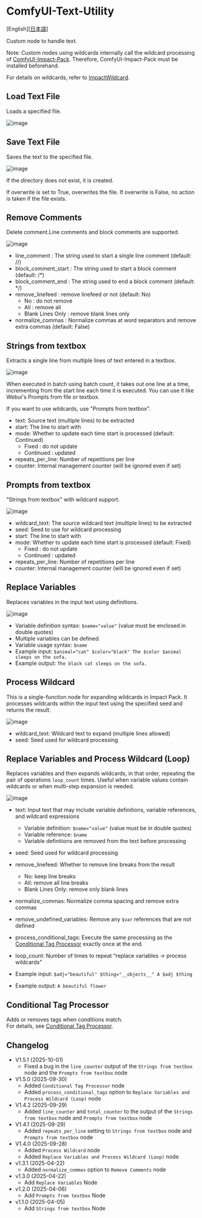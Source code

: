 # ComfyUI-Text-Utility

[English][<a href="README_ja.md">日本語</a>]

Custom node to handle text.

Note: Custom nodes using wildcards internally call the wildcard processing of [ComfyUI-Impact-Pack](https://github.com/ltdrdata/ComfyUI-Impact-Pack). Therefore, ComfyUI-Impact-Pack must be installed beforehand.

For details on wildcards, refer to [ImpactWildcard](https://github.com/ltdrdata/ComfyUI-extension-tutorials/blob/Main/ComfyUI-Impact-Pack/tutorial/ImpactWildcard.md).


## Load Text File

Loads a specified file.

![image](https://github.com/user-attachments/assets/4add098e-c33f-4657-9d15-e7f0955138d9)

## Save Text File

Saves the text to the specified file.

![image](https://github.com/user-attachments/assets/c0a838ef-8b87-4ecb-a0f9-be2a8dcbc99b)

If the directory does not exist, it is created.

If overwrite is set to True, overwrites the file.
If overwrite is False, no action is taken if the file exists.

## Remove Comments

Delete comment.Line comments and block comments are supported.

![image](https://github.com/user-attachments/assets/01198159-ecbf-4641-9b05-b36190c531ba)

- line_comment : The string used to start a single line comment (default: //)
- block_comment_start : The string used to start a block comment (default: /*)
- block_comment_end : The string used to end a block comment (default: */)
- remove_linefeed : remove linefeed or not (default: No)
  - No : do not remove
  - All : remove all
  - Blank Lines Only : remove blank lines only
- normalize_commas : Normalize commas at word separators and remove extra commas (default: False)

## Strings from textbox

Extracts a single line from multiple lines of text entered in a textbox.

![image](https://github.com/user-attachments/assets/83bcb582-e173-4d12-bafd-5a91271aeeaa)

When executed in batch using batch count, it takes out one line at a time, incrementing from the start line each time it is executed.
You can use it like Webui's Prompts from file or textbox.

If you want to use wildcards, use "Prompts from textbox".

- text: Source text (multiple lines) to be extracted
- start: The line to start with
- mode: Whether to update each time start is processed (default: Continued)
  - Fixed : do not update
  - Continued : updated
- repeats_per_line: Number of repetitions per line
- counter: Internal management counter (will be ignored even if set)

## Prompts from textbox

"Strings from textbox" with wildcard support.

![image](https://github.com/user-attachments/assets/06e8de03-4964-49c2-8a5c-9c266d3263d6)

- wildcard_text: The source wildcard text (multiple lines) to be extracted
- seed: Seed to use for wildcard processing
- start: The line to start with
- mode: Whether to update each time start is processed (default: Fixed)
  - Fixed : do not update
  - Continued : updated
- repeats_per_line: Number of repetitions per line
- counter: Internal management counter (will be ignored even if set)

## Replace Variables

Replaces variables in the input text using definitions.

![image](https://github.com/user-attachments/assets/87debebe-baac-46f7-ae8b-de2bc3124f3e)

- Variable definition syntax: `$name="value"` (value must be enclosed in double quotes)
- Multiple variables can be defined.
- Variable usage syntax: `$name`
- Example input: `$animal="cat" $color="black" The $color $animal sleeps on the sofa.`
- Example output: `The black cat sleeps on the sofa.`


## Process Wildcard

This is a single-function node for expanding wildcards in Impact Pack. It processes wildcards within the input text using the specified seed and returns the result.

![image](https://github.com/user-attachments/assets/8443325d-b228-4a39-a8c6-55c23c6910ed)

- wildcard_text: Wildcard text to expand (multiple lines allowed)
- seed: Seed used for wildcard processing

## Replace Variables and Process Wildcard (Loop)

Replaces variables and then expands wildcards, in that order, repeating the pair of operations `loop_count` times. Useful when variable values contain wildcards or when multi-step expansion is needed.

![image](https://github.com/user-attachments/assets/77c83b87-d2b6-4c4b-91cb-199fce2cec52)

- text: Input text that may include variable definitions, variable references, and wildcard expressions
  - Variable definition: `$name="value"` (value must be in double quotes)
  - Variable reference: `$name`
  - Variable definitions are removed from the text before processing
- seed: Seed used for wildcard processing
- remove_linefeed: Whether to remove line breaks from the result
  - No: keep line breaks
  - All: remove all line breaks
  - Blank Lines Only: remove only blank lines
- normalize_commas: Normalize comma spacing and remove extra commas
- remove_undefined_variables: Remove any `$var` references that are not defined
- process_conditional_tags: Execute the same processing as the <a href="doc/ConditionalTagProcessor.md">Conditional Tag Processor</a> exactly once at the end.
- loop_count: Number of times to repeat “replace variables → process wildcards”

- Example input: `$adj="beautiful" $thing="__objects__" A $adj $thing`
- Example output: `A beautiful flower`

## Conditional Tag Processor
Adds or removes tags when conditions match.\
For details, see <a href="doc/ConditionalTagProcessor.md">Conditional Tag Processor</a>.

## Changelog

- V1.5.1 (2025-10-01)
  - Fixed a bug in the `line_counter` output of the `Strings from textbox` node and the `Prompts from textbox` node
- V1.5.0 (2025-09-30)
  - Added `Conditional Tag Processor` node
  - Added `process_conditional_tags` option to `Replace Variables and Process Wildcard (Loop)` node
- V1.4.2 (2025-09-29)
  - Added `line_counter` and `total_counter` to the output of the `Strings from textbox` node and `Prompts from textbox` node
- V1.4.1 (2025-09-29)
  - Added `repeats_per_line` setting to `Strings from textbox` node and `Prompts from textbox` node
- V1.4.0 (2025-09-28)
  - Added `Process Wildcard` node 
  - Added `Replace Variables and Process Wildcard (Loop)` node
- v1.3.1 (2025-04-22)
  - Added `normalize_commas` option to `Remove Comments` node
- v1.3.0 (2025-04-22)
  - Add `Replace Variables` Node
- v1.2.0 (2025-04-06)
  - Add `Prompts from textbox` Node
- v1.1.0 (2025-04-05)
  - Add `Strings from textbox` Node
